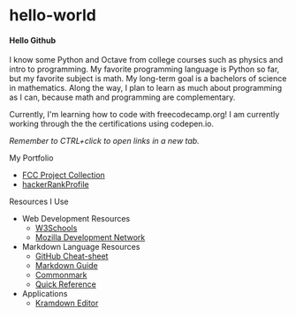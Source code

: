 # hello-world
#### Hello Github

I know some Python and Octave from college courses such as physics and intro to programming.
My favorite programming language is Python so far, but my favorite subject is math.
My long-term goal is a bachelors of science in mathematics. Along the way, I plan to learn as much about programming as I can, because math and programming are complementary.

Currently, I'm learning how to code with freecodecamp.org!
I am currently working through the the certifications using codepen.io.

*Remember to CTRL+click to open links in a new tab.*

My Portfolio
<ul>
  <li><a href="https://codepen.io/collection/AMmLOd/" target="_blank">FCC Project Collection</a></li>
  <li><a href="https://www.hackerrank.com/JonathanGrant92?hr_r=1" target="_blank">hackerRankProfile</a></li>
</ul

Resources I Use
<ul>
  <li>Web Development Resources
  <ul>
    <li><a href="https://www.w3schools.com/tags/default.asp" target="_blank">W3Schools</a></li>
    <li><a href="https://developer.mozilla.org/en-US/" target="_blank">Mozilla Development Network</a></li>
  </ul></li>
  <li>Markdown Language Resources
  <ul>
    <li><a href="https://github.com/adam-p/markdown-here/wiki/Markdown-Cheatsheet#lists" target="_blank">GitHub Cheat-sheet</a></li>
    <li><a href="https://www.markdownguide.org/basic-syntax/" target="_blank">Markdown Guide</a></li>
    <li><a href="https://commonmark.org/" target="_blank">Commonmark</a></li>
    <li><a href="https://en.support.wordpress.com/markdown-quick-reference/" target="_blank">Quick Reference</a></li>
  </ul></li>
  <li>Applications
  <ul>
    <li><a href="https://kramdown.herokuapp.com/" target="_blank">Kramdown Editor</a></li>
  </ul></li>
</ul>

<!---
https://postimg.cc/gallery/1lirlhwxw/
https://jonathangrant92.imgur.com/all/
https://www.theodinproject.com/dashboard
--->
